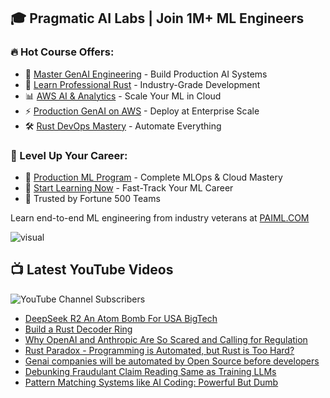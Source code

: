 ## 🎓 Pragmatic AI Labs | Join 1M+ ML Engineers

### 🔥 Hot Course Offers:
* 🤖 [Master GenAI Engineering](https://ds500.paiml.com/learn/course/0bbb5/) - Build Production AI Systems
* 🦀 [Learn Professional Rust](https://ds500.paiml.com/learn/course/g6u1k/) - Industry-Grade Development
* 📊 [AWS AI & Analytics](https://ds500.paiml.com/learn/course/31si1/) - Scale Your ML in Cloud
* ⚡ [Production GenAI on AWS](https://ds500.paiml.com/learn/course/ehks1/) - Deploy at Enterprise Scale
* 🛠️ [Rust DevOps Mastery](https://ds500.paiml.com/learn/course/ex8eu/) - Automate Everything

### 🚀 Level Up Your Career:
* 💼 [Production ML Program](https://paiml.com) - Complete MLOps & Cloud Mastery
* 🎯 [Start Learning Now](https://ds500.paiml.com) - Fast-Track Your ML Career
* 🏢 Trusted by Fortune 500 Teams

Learn end-to-end ML engineering from industry veterans at [PAIML.COM](https://paiml.com)

![visual](https://noahgift.com/img/noah_gift_visual_resume.jpg)


## 📺 Latest YouTube Videos

![YouTube Channel Subscribers](https://img.shields.io/youtube/channel/subscribers/UCNDfiL0D1LUeKWAkRE1xO5Q?label=YouTube%20Subscribers&style=social)

<!-- YOUTUBE-VIDEOS-LIST:START -->
- [DeepSeek R2 An Atom Bomb For USA BigTech](https://www.youtube.com/watch?v=OqJ0-sK6sgU)
- [Build a Rust Decoder Ring](https://www.youtube.com/watch?v=4PJKUFkfOSQ)
- [Why OpenAI and Anthropic Are So Scared and Calling for Regulation](https://www.youtube.com/watch?v=IuDqjceeolk)
- [Rust Paradox - Programming is Automated, but Rust is Too Hard?](https://www.youtube.com/watch?v=lICPw05whqU)
- [Genai companies will be automated by Open Source before developers](https://www.youtube.com/watch?v=UJvQyW5UDTE)
- [Debunking Fraudulant Claim Reading Same as Training LLMs](https://www.youtube.com/watch?v=SM9cqOHNFXM)
- [Pattern Matching Systems like AI Coding: Powerful But Dumb](https://www.youtube.com/watch?v=V35qfw9Z4lQ)
<!-- YOUTUBE-VIDEOS-LIST:END -->

